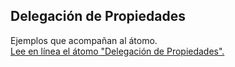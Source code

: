 ## Delegación de Propiedades

Ejemplos que acompañan al átomo.  
[Lee en línea el átomo "Delegación de Propiedades".](https://stepik.org/lesson/350572/step/1)